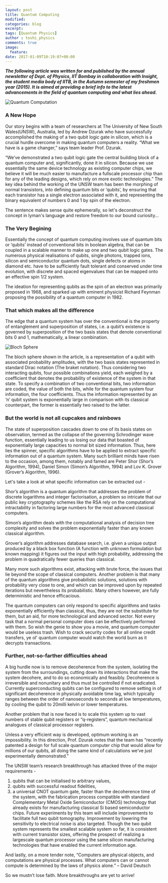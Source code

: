 ```yaml
---
layout: post
title: Quantum Computing
modified:
categories: blog
excerpt:
tags: [Quantum Physics]
author : toshi_physics
comments: true
image:
  feature:
date: 2017-01-09T10:19:07+00:00
---
```

___The following article was written for and published by the annual newsletter of Dept. of Physics, IIT Bombay in collaboration with Insight, the student media body of IITB, in the Autumn semester of my freshmen year (2015). It is aimed at providing a brief info to the latest advancements in the field of quantum computing and what lies ahead.___

![Quantum Computation](http://www.doc.ic.ac.uk/~ids/dotdot/misc/images/dilbert-dt970322_295.gif)

### A New Hope
Our story begins with a team of researchers at The University of New South Wales(UNSW), Australia, led by Andrew Dzurak who have successfully 
accomplished the making of a two qubit logic gate in silicon, which is a crucial hurdle overcome in making quantum computers
a reality. “What we have is a game changer,” says team leader Prof. Dzurak.

“We’ve demonstrated a two qubit logic gate the central building block of a quantum computer and, significantly, done it in silicon. 
Because we use essentially the same device technology as existing computer chips, we believe it will be much easier to manufacture 
a fullscale processor chip than for any of the leading designs, which rely on more exotic technologies.”
The key idea behind the working of the UNSW team has been the morphing of normal transistors, into defining quantum bits or ‘qubits’, 
by ensuring that each transistor has a single electron associated with it, and representing the binary equivalent of numbers 0 and 1 
by spin of the electron.

The sentence makes sense quite ephemerally, so let's deconstruct the concept in lyman's language and restore freedom to our bound curiosity...

### The Very Begining

Essentially the concept of quantum computing involves use of quantum bits or ‘qubits’ instead of conventional bits in boolean algebra, 
that can be coupled in a scalable manner to make up one and two qubit logic gates. 
The numerous physical realisations of qubits, single photons, trapped ions, silicon and semiconductor quantum dots, 
single defects or atoms in diamond etc. have to be sufficiently fault tolerant and conserved under time evolution, 
with discrete and spaced eigenvalues that can be mapped onto an effective spin 1/2 system.

The ideation for representing qubits as the spin of an electron was primarily proposed in 1968, 
and sparked up with eminent physicist Richard Feynman proposing the possibility of a quantum computer in 1982.

### That which makes all the difference

The edge that a quantum system has over the conventional is the property of entanglement and superposition of states, 
i.e. a qubit’s existence is governed by superposition of the two basis states that denote conventional bits 0 and 1, 
mathematically, a linear combination.

![Bloch Sphere](https://upload.wikimedia.org/wikipedia/commons/thumb/6/6b/Bloch_sphere.svg/237px-Bloch_sphere.svg.png)

The bloch sphere shown in the article, is a representation of a qubit with associated probability amplitudes, 
with the two basis states represented in standard Dirac notation (The braket notation). 
Thus considering two interacting qubits, four possible combinations yield, each weighed by a coefficient 
that denotes the probability of existence of the system in that state.
To specify a combination of two conventional bits, two information are coded, the value of both the bits, 
while for the quantum system four information, the four coefficients. 
Thus the information represented by an ‘n’ qubit system is exponentially large in comparison with its classical counterpart, 
the former is essentially two raised to the latter.

### But the world is not all cupcakes and rainbows

The state of superposition cascades down to one of its basis states on observation,
termed as the collapse of the governing Schrodinger wave function, essentially leading to us losing our data that boasted
of exponentially large capacities to normal bit sized information.
Thus, here lies the spinner, specific algorithms have to be applied to extract specific information out of a quantum system.
Many such brilliant minds have risen to the occasion, among them, notably and famed are Peter Shor (Shor’s Algorithm, 1994), 
Daniel Simon (Simon’s Algorithm, 1994) and Lov K. Grover (Grover’s Algorithm, 1996).

Let's take a look at what specific information can be extracted out - 

Shor’s algorithm is a quantum algorithm that addresses the problem of discrete logarithms and integer factorisation, 
a problem so intricate that our public key cryptography schemes like the RSA rely on the computational intractability 
in factoring large numbers for the most advanced classical computers.

Simon’s algorithm deals with the computational analysis of decision tree complexity and solves the problem exponentially 
faster than any known classical algorithm.

Grover’s algorithm addresses database search, i.e. given a unique output produced by a black box function 
(A function with unknown formulation but known mapping) it figures out the input with high probability, 
addressing the problem in quadratically fewer queries than classical.

Many more such algorithms exist, attacking with brute force, the issues that lie beyond the scope of classical computers.
Another problem is that many of the quantum algorithms give probabilistic solutions, solutions with probability very close to one, 
and which can be improved upon by repeated iterations but nevertheless its probabilistic. 
Many others however, are fully deterministic and hence efficacious.

The quantum computers can only respond to specific algorithms and tasks exponentially efficiently than classical, thus, 
they are not the substitute for them, but an aid, for more technological and advanced sector. 
Not every task that a normal personal computer does can be effectively performed with them.
So wish the genie to show you a movie, and quantum computer would be useless trash. Wish to crack security codes for all online credit
transfers, ye ol' quantum computer would watch the world burn as it decrypts transactions.

### Further, not-so-farther difficulties ahead

A big hurdle now is to remove decoherence from the system, isolating the system from the
surroundings, cutting down its interactions that make the system decohere, and to do so
economically and feasibly. Decoherence is irreversible and nonunitary and thus must be
controlled if not eradicated. Currently superconducting qubits can be configured to remove
setting in of significant decoherence in physically avoidable time lag, which typically ranges 
between the order of nanoseconds to seconds at low temperatures, by cooling the qubit to 20milli kelvin or lower temperatures.

Another problem that is now faced is to scale this system up to vast numbers of stable qubit registers or “q-registers”, 
quantum mechanical analogues of classical processor registers.

Unless a very efficient way is developed, optimum working is an impossibility.
In this direction, Prof. Dzurak notes that the team has “recently patented a design for full scale
quantum computer chip that would allow for millions of our qubits, all doing the same kind of calculations 
we’ve just experimentally demonstrated.”

The UNSW team’s research breakthrough has attacked three of the major requirements -  
1) qubits that can be initialised to arbitrary values, 
2) qubits with successful readout fidelities, 
3) a universal CNOT quantum gate, faster than the decoherence time of the system, 
with the fabrication process compatible with standard Complementary Metal Oxide Semiconductor (CMOS) technology that already exists
 for manufacturing classical Si based semiconductor chips.
Future experiments by this team will include improvements to facilitate full two qubit tomography. 
Improvement by lowering the sensitivity to electrical noise is also targeted. 
Though the two qubit system represents the smallest scalable system so far, it is consistent with current transistor sizes, offering the prospect of realizing a largescale
quantum processor using the same silicon manufacturing technologies that have enabled the current information age.

And lastly, on a more tender note,
“Computers are physical objects, and computations are physical processes.
What computers can or cannot compute is determined by the laws of physics alone.”
– David Deutsch

So we mustn’t lose faith. More breakthroughs are yet to arrive!
